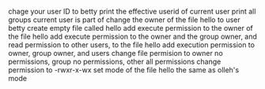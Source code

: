 chage your user ID to betty
print the effective userid of current user
print all groups current user is part of
change the owner of the file hello to user betty
create empty file called hello
add execute permission to the owner of the file hello
add execute permission to the owner and the group owner, and read permission to other users, to the file hello
add execution permission to owner, group owner, and users
change file permision to owner no permissions, group no permissions, other all permissions
change permission to -rwxr-x-wx
set mode of the file hello the same as olleh's mode
